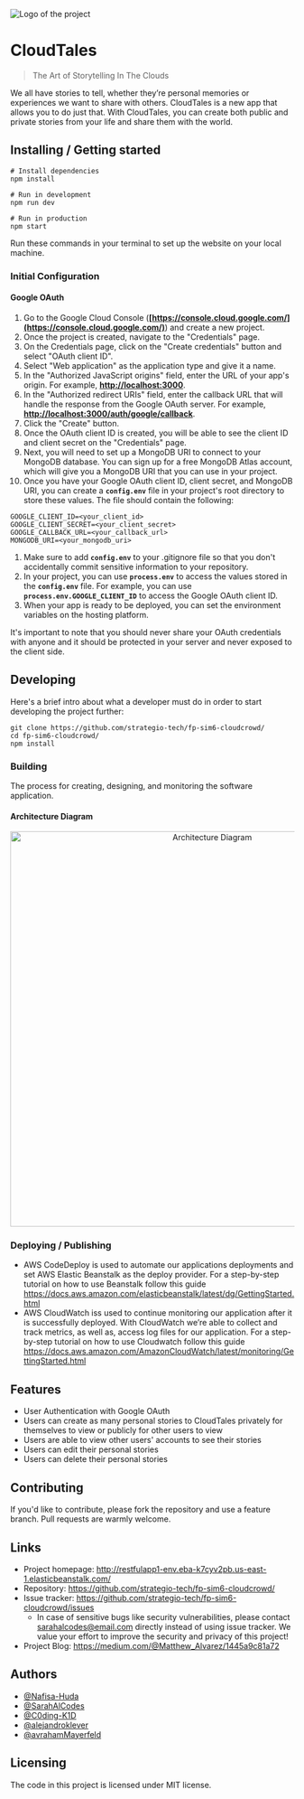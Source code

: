 ![Logo of the project](https://user-images.githubusercontent.com/101753940/212770475-f84e8018-cb77-4896-b04f-d4728b6a966e.png)

# CloudTales 
> The Art of Storytelling In The Clouds

We all have stories to tell, whether they’re personal memories or experiences we want to share with others. CloudTales is a new app that allows you to do just that. With CloudTales, you can create both public and private stories from your life and share them with the world.

## Installing / Getting started

```shell
# Install dependencies
npm install

# Run in development
npm run dev

# Run in production
npm start
```
Run these commands in your terminal to set up the website on your local machine. 

### Initial Configuration 
#### Google OAuth 
1. Go to the Google Cloud Console (**[https://console.cloud.google.com/](https://console.cloud.google.com/)**) and create a new project.
2. Once the project is created, navigate to the "Credentials" page.
3. On the Credentials page, click on the "Create credentials" button and select "OAuth client ID".
4. Select "Web application" as the application type and give it a name.
5. In the "Authorized JavaScript origins" field, enter the URL of your app's origin. For example, **[http://localhost:3000](http://localhost:3000/)**.
6. In the "Authorized redirect URIs" field, enter the callback URL that will handle the response from the Google OAuth server. For example, **[http://localhost:3000/auth/google/callback](http://localhost:3000/auth/google/callback)**.
7. Click the "Create" button.
8. Once the OAuth client ID is created, you will be able to see the client ID and client secret on the "Credentials" page.
9. Next, you will need to set up a MongoDB URI to connect to your MongoDB database. You can sign up for a free MongoDB Atlas account, which will give you a MongoDB URI that you can use in your project.
10. Once you have your Google OAuth client ID, client secret, and MongoDB URI, you can create a **`config.env`** file in your project's root directory to store these values. The file should contain the following:

```shell
GOOGLE_CLIENT_ID=<your_client_id>
GOOGLE_CLIENT_SECRET=<your_client_secret>
GOOGLE_CALLBACK_URL=<your_callback_url>
MONGODB_URI=<your_mongodb_uri>
```
1. Make sure to add **`config.env`** to your .gitignore file so that you don't accidentally commit sensitive information to your repository.
2. In your project, you can use **`process.env`** to access the values stored in the **`config.env`** file. For example, you can use **`process.env.GOOGLE_CLIENT_ID`** to access the Google OAuth client ID.
3. When your app is ready to be deployed, you can set the environment variables on the hosting platform.

It's important to note that you should never share your OAuth credentials with anyone and it should be protected in your server and never exposed to the client side.

## Developing

Here's a brief intro about what a developer must do in order to start developing
the project further:

```shell
git clone https://github.com/strategio-tech/fp-sim6-cloudcrowd/
cd fp-sim6-cloudcrowd/
npm install
```

### Building
The process for creating, designing, and monitoring the software application.
<!-- ARCHITECTURE DIAGRAM -->
#### Architecture Diagram
<div align="center">
<img src="https://user-images.githubusercontent.com/101753940/213265471-88179740-862b-4cbe-9dea-1e661158ec12.jpg" alt="Architecture Diagram" style="width:700px">
</div>


### Deploying / Publishing

- AWS CodeDeploy is used to automate our applications deployments and set AWS Elastic Beanstalk as the deploy provider. For a step-by-step tutorial on how to use Beanstalk follow this guide https://docs.aws.amazon.com/elasticbeanstalk/latest/dg/GettingStarted.html
- AWS CloudWatch iss used to continue monitoring our application after it is successfully deployed. With CloudWatch we’re able to collect and track metrics, as well as, access log files for our application. For a step-by-step tutorial on how to use Cloudwatch follow this guide https://docs.aws.amazon.com/AmazonCloudWatch/latest/monitoring/GettingStarted.html

## Features

* User Authentication with Google OAuth 
* Users can create as many personal stories to CloudTales privately for themselves to view or publicly for other users to view
* Users are able to view other users' accounts to see their stories
* Users can edit their personal stories
* Users can delete their personal stories 


## Contributing

If you'd like to contribute, please fork the repository and use a feature
branch. Pull requests are warmly welcome.

## Links

- Project homepage: http://restfulapp1-env.eba-k7cyv2pb.us-east-1.elasticbeanstalk.com/
- Repository: https://github.com/strategio-tech/fp-sim6-cloudcrowd/
- Issue tracker: https://github.com/strategio-tech/fp-sim6-cloudcrowd/issues
  - In case of sensitive bugs like security vulnerabilities, please contact
    sarahalcodes@email.com directly instead of using issue tracker. We value your effort
    to improve the security and privacy of this project!
- Project Blog: https://medium.com/@Matthew_Alvarez/1445a9c81a72


<!--Author -->
## Authors
- [@Nafisa-Huda](https://github.com/Nafisa-Huda)
- [@SarahAlCodes](https://github.com/SarahAlCodes)
- [@C0ding-K1D](https://github.com/C0ding-K1D)
- [@alejandroklever](https://github.com/alejandroklever)
- [@avrahamMayerfeld](https://github.com/avrahamMayerfeld)

## Licensing
The code in this project is licensed under MIT license.
